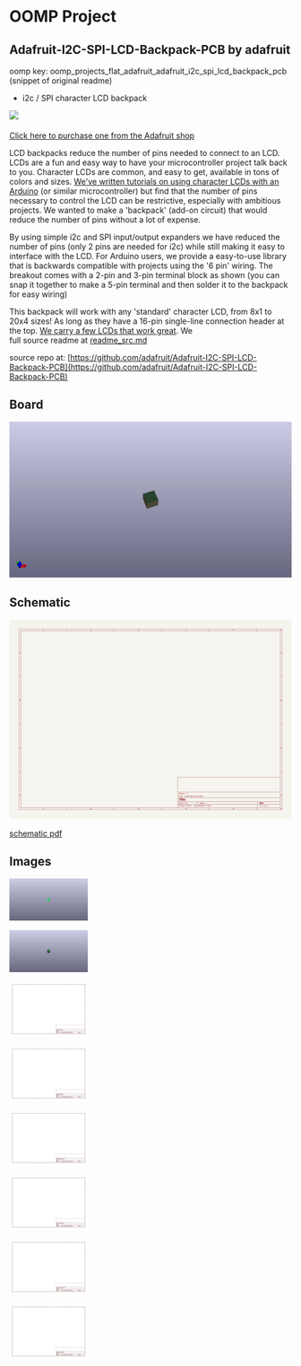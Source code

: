 # OOMP Project  
## Adafruit-I2C-SPI-LCD-Backpack-PCB  by adafruit  
  
oomp key: oomp_projects_flat_adafruit_adafruit_i2c_spi_lcd_backpack_pcb  
(snippet of original readme)  
  
- i2c / SPI character LCD backpack  
  
<a href="http://www.adafruit.com/products/292"><img src="assets/292-10.jpg?raw=true" width="500px"><br/>  
Click here to purchase one from the Adafruit shop  
</a>  
  
LCD backpacks reduce the number of pins needed to connect to an LCD. LCDs are a fun and easy way to have your microcontroller project talk back to you. Character LCDs are common, and easy to get, available in tons of colors and sizes. [We've written tutorials on using character LCDs with an Arduino](http://learn.adafruit.com/character-lcds) (or similar microcontroller) but find that the number of pins necessary to control the LCD can be restrictive, especially with ambitious projects. We wanted to make a 'backpack' (add-on circuit) that would reduce the number of pins without a lot of expense.  
  
By using simple i2c and SPI input/output expanders we have reduced the number of pins (only 2 pins are needed for i2c) while still making it easy to interface with the LCD. For Arduino users, we provide a easy-to-use library that is backwards compatible with projects using the '6 pin' wiring. The breakout comes with a 2-pin and 3-pin terminal block as shown (you can snap it together to make a 5-pin terminal and then solder it to the backpack for easy wiring)  
  
This backpack will work with any 'standard' character LCD, from 8x1 to 20x4 sizes! As long as they have a 16-pin single-line connection header at the top. [We carry a few LCDs that work great](http://www.adafruit.com/category/63_96). We   
  full source readme at [readme_src.md](readme_src.md)  
  
source repo at: [https://github.com/adafruit/Adafruit-I2C-SPI-LCD-Backpack-PCB](https://github.com/adafruit/Adafruit-I2C-SPI-LCD-Backpack-PCB)  
## Board  
  
[![working_3d.png](working_3d_600.png)](working_3d.png)  
## Schematic  
  
[![working_schematic.png](working_schematic_600.png)](working_schematic.png)  
  
[schematic pdf](working_schematic.pdf)  
## Images  
  
[![working_3D_bottom.png](working_3D_bottom_140.png)](working_3D_bottom.png)  
  
[![working_3D_top.png](working_3D_top_140.png)](working_3D_top.png)  
  
[![working_assembly_page_01.png](working_assembly_page_01_140.png)](working_assembly_page_01.png)  
  
[![working_assembly_page_02.png](working_assembly_page_02_140.png)](working_assembly_page_02.png)  
  
[![working_assembly_page_03.png](working_assembly_page_03_140.png)](working_assembly_page_03.png)  
  
[![working_assembly_page_04.png](working_assembly_page_04_140.png)](working_assembly_page_04.png)  
  
[![working_assembly_page_05.png](working_assembly_page_05_140.png)](working_assembly_page_05.png)  
  
[![working_assembly_page_06.png](working_assembly_page_06_140.png)](working_assembly_page_06.png)  
